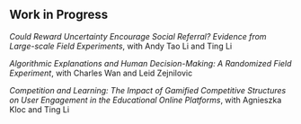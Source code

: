 ## Work in Progress

_Could Reward Uncertainty Encourage Social Referral? Evidence from Large-scale Field Experiments_, with Andy Tao Li and Ting Li

_Algorithmic Explanations and Human Decision-Making: A Randomized Field Experiment_, with Charles Wan and Leid Zejnilovic

_Competition and Learning: The Impact of Gamified Competitive Structures on User Engagement in the Educational Online Platforms_, with Agnieszka Kloc and Ting Li
